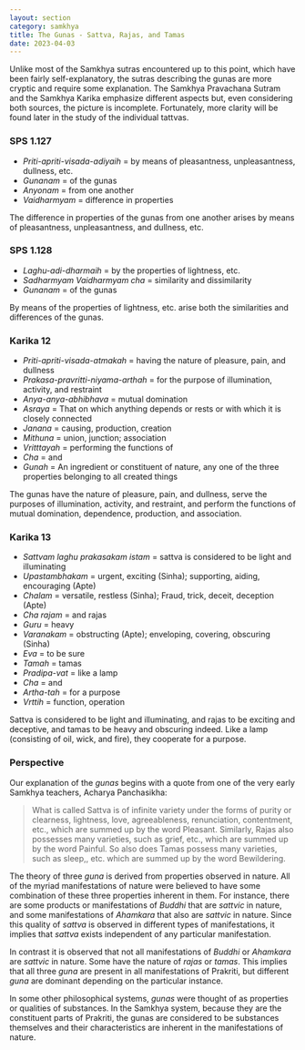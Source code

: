 ```yaml
---
layout: section
category: samkhya
title: The Gunas - Sattva, Rajas, and Tamas
date: 2023-04-03
---
```

Unlike most of the Samkhya sutras encountered up to this point, which have been fairly self-explanatory, the sutras describing the gunas are more cryptic and require some explanation. The Samkhya Pravachana Sutram  and the Samkhya Karika emphasize different aspects but, even considering both sources, the picture is incomplete. Fortunately, more clarity will be found later in the study of the individual tattvas.

### SPS 1.127
- *Priti-apriti-visada-adiyaih* = by means of pleasantness, unpleasantness, dullness, etc.
- *Gunanam* = of the gunas
- *Anyonam* = from one another
- *Vaidharmyam* = difference in properties

The difference in properties of the gunas from one another arises by means of pleasantness, unpleasantness, and dullness, etc.

### SPS 1.128
- *Laghu-adi-dharmaih* = by the properties of lightness, etc.
- *Sadharmyam Vaidharmyam cha* = similarity and dissimilarity
- *Gunanam* = of the gunas

By means of the properties of lightness, etc. arise both the similarities and differences of the gunas.

### Karika 12
- *Priti-apriti-visada-atmakah* = having the nature of pleasure, pain, and dullness
- *Prakasa-pravritti-niyama-arthah* = for the purpose of illumination, activity, and restraint
- *Anya-anya-abhibhava* = mutual domination
- *Asraya* = That on which anything depends or rests or with which it is closely connected
- *Janana* = causing, production, creation
- *Mithuna* = union, junction; association
- *Vritttayah* = performing the functions of
- *Cha* = and
- *Gunah* = An ingredient or constituent of nature, any one of the three properties belonging to all created things

The gunas have the nature of pleasure, pain, and dullness, serve the purposes of illumination, activity, and restraint, and perform the functions of mutual domination, dependence, production, and association.

### Karika 13
- *Sattvam laghu prakasakam istam* = sattva is considered to be light and illuminating
- *Upastambhakam* = urgent, exciting (Sinha); supporting, aiding, encouraging (Apte)
- *Chalam* = versatile, restless (Sinha); Fraud, trick, deceit, deception (Apte)
- *Cha rajam* = and rajas
- *Guru* = heavy
- *Varanakam* = obstructing (Apte); enveloping, covering, obscuring (Sinha)
- *Eva* = to be sure
- *Tamah* = tamas
- *Pradipa-vat* = like a lamp
- *Cha* = and
- *Artha-tah* = for a purpose
- *Vrttih* = function, operation

Sattva is considered to be light and illuminating, and rajas to be exciting and deceptive, and tamas to be heavy and obscuring indeed. Like a lamp (consisting of oil, wick, and fire), they cooperate for a purpose.

### Perspective
Our explanation of the *gunas* begins with a quote from one of the very early Samkhya teachers, Acharya Panchasikha:
>What is called Sattva is of infinite variety under the forms of purity or clearness, lightness, love, agreeableness, renunciation, contentment, etc., which are summed up by the word Pleasant. Similarly, Rajas also possesses many varieties, such as grief, etc., which are summed up by the word Painful. So also does Tamas possess many varieties, such as sleep,, etc. which are summed up by the word Bewildering.

The theory of three *guna* is derived from properties observed in nature. All of the myriad manifestations of nature were believed to have some combination of these three properties inherent in them. For instance, there are some products or manifestations of *Buddhi* that are *sattvic* in nature, and some manifestations of *Ahamkara* that also are *sattvic* in nature. Since this quality of *sattva* is observed in different types of manifestations, it implies that *sattva* exists independent of any particular manifestation. 

In contrast it is observed that not all manifestations of *Buddhi* or *Ahamkara* are *sattvic* in nature. Some have the nature of *rajas* or *tamas*. This implies that all three *guna* are present in all manifestations of Prakriti, but different *guna* are dominant depending on the particular instance. 

In some other philosophical systems, *gunas* were thought of as properties or qualities of substances. In the Samkhya system, because they are the constituent parts of Prakriti, the gunas are considered to be substances themselves and their characteristics are inherent in the manifestations of nature. 
